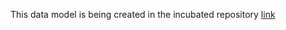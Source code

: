 This data model is being created in the incubated repository [link](https://github.com/smart-data-models/incubated/tree/master/Aeronautics/Airline)